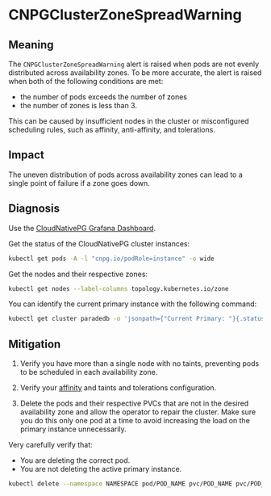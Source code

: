 CNPGClusterZoneSpreadWarning
============================

Meaning
-------

The `CNPGClusterZoneSpreadWarning` alert is raised when pods are not evenly distributed across availability zones. To be more accurate, the alert is raised when both of the following conditions are met:

* the number of pods exceeds the number of zones
* the number of zones is less than 3.

This can be caused by insufficient nodes in the cluster or misconfigured scheduling rules, such as affinity, anti-affinity, and tolerations.

Impact
------

The uneven distribution of pods across availability zones can lead to a single point of failure if a zone goes down.

Diagnosis
---------

Use the [CloudNativePG Grafana Dashboard](https://grafana.com/grafana/dashboards/20417-cloudnativepg/).

Get the status of the CloudNativePG cluster instances:

```bash
kubectl get pods -A -l "cnpg.io/podRole=instance" -o wide
```

Get the nodes and their respective zones:

```bash
kubectl get nodes --label-columns topology.kubernetes.io/zone
```

You can identify the current primary instance with the following command:

```bash
kubectl get cluster paradedb -o 'jsonpath={"Current Primary: "}{.status.currentPrimary}{"; Target Primary: "}{.status.targetPrimary}{"\n"}' --namespace NAMESPACE
```

Mitigation
----------

1. Verify you have more than a single node with no taints, preventing pods to be scheduled in each availability zone.

2. Verify your [affinity](https://kubernetes.io/docs/concepts/scheduling-eviction/assign-pod-node/) and taints and tolerations configuration.

3. Delete the pods and their respective PVCs that are not in the desired availability zone and allow the operator to repair the cluster. Make sure you do this only one pod at a time to avoid increasing the load on the primary instance unnecessarily.

Very carefully verify that:

* You are deleting the correct pod.
* You are not deleting the active primary instance.

```bash
kubectl delete --namespace NAMESPACE pod/POD_NAME pvc/POD_NAME pvc/POD_NAME-wal
```
